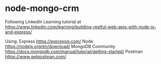 # node-mongo-crm

Following LinkedIn Learning tutorial at https://www.linkedin.com/learning/building-restful-web-apis-with-node-js-and-express/

Using:
Express https://expressjs.com/
Node https://nodejs.org/en/download/
MongoDB Community https://docs.mongodb.com/manual/tutorial/getting-started/
Postman https://www.getpostman.com/
